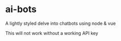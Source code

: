 # ai-bots
A lightly styled delve into chatbots using node & vue

This will not work without a working API key
